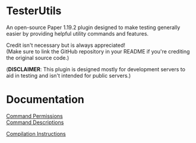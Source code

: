 # TesterUtils
An open-source Paper 1.19.2 plugin designed to make testing generally easier by providing helpful utility commands and features.

Credit isn't necessary but is always appreciated!\
(Make sure to link the GitHub repository in your README if you're crediting the original source code.)

(**DISCLAIMER**: This plugin is designed mostly for development servers to aid in testing and isn't intended for public servers.)

# Documentation
[Command Permissions](documentation/Permissions.md)\
[Command Descriptions](documentation/Descriptions.md)

[Compilation Instructions](documentation/HowToCompile.md)
